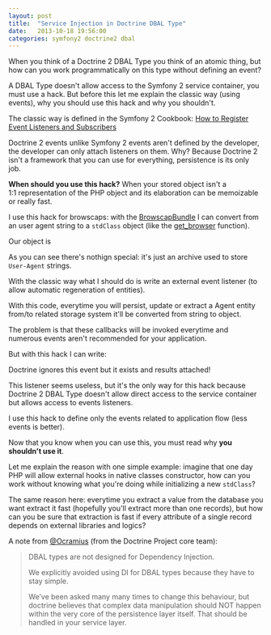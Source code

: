 ```yaml
---
layout: post
title:  "Service Injection in Doctrine DBAL Type"
date:   2013-10-18 19:56:00
categories: symfony2 doctrine2 dbal
---
```


When you think of a Doctrine 2 DBAL Type you think of an atomic thing, but how can you work programmatically on this type without defining an event?

A DBAL Type doesn't allow access to the Symfony 2 service container, you must use a hack. But before this let me explain the classic way (using events), why you should use this hack and why you shouldn't.

The classic way is defined in the Symfony 2 Cookbook: [How to Register Event Listeners and Subscribers](http://symfony.com/doc/current/cookbook/doctrine/event_listeners_subscribers.html)

Doctrine 2 events unlike Symfony 2 events aren't defined by the developer, the developer can only attach listeners on them. Why? Because Doctrine 2 isn't a framework that you can use for everything, persistence is its only job.

**When should you use this hack?** When your stored object isn't a 1:1 representation of the PHP object and its elaboration can be memoizable or really fast.

I use this hack for browscaps: with the [BrowscapBundle](https://github.com/browscap/BrowscapBundle) I can convert from an user agent string to a `stdClass` object (like the [get_browser](http://it2.php.net/manual/en/function.get-browser.php) function).

Our object is

<script src="https://gist.github.com/EmanueleMinotto/1d53af69176eaf336c0c.js"></script>

As you can see there's nothign special: it's just an archive used to store `User-Agent` strings.

With the classic way what I should do is write an external event listener (to allow automatic regeneration of entities).

<script src="https://gist.github.com/EmanueleMinotto/a4eb545abf4b2e6b687a.js"></script>

<script src="https://gist.github.com/EmanueleMinotto/74b9578a8785305c0c29.js"></script>

With this code, everytime you will persist, update or extract a Agent entity from/to related storage system it'll be converted from string to object.

The problem is that these callbacks will be invoked everytime and numerous events aren't recommended for your application.

But with this hack I can write:

<script src="https://gist.github.com/EmanueleMinotto/fd666253dbf6f13d3e3c.js"></script>

Doctrine ignores this event but it exists and results attached!

<script src="https://gist.github.com/EmanueleMinotto/4a67a451e42df9c6de42.js"></script>

This listener seems useless, but it's the only way for this hack because Doctrine 2 DBAL Type doesn't allow direct access to the service container but allows access to events listeners.

<script src="https://gist.github.com/EmanueleMinotto/04eeba01d889a6365801.js"></script>

I use this hack to define only the events related to application flow (less events is better).

Now that you know when you can use this, you must read why **you shouldn't use it**.

Let me explain the reason with one simple example: imagine that one day PHP will allow external hooks in native classes constructor, how can you work without knowing what you're doing while initializing a new `stdClass`?

The same reason here: everytime you extract a value from the database you want extract it fast (hopefully you'll extract more than one records), but how can you be sure that extraction is fast if every attribute of a single record depends on external libraries and logics?

A note from [@Ocramius](https://twitter.com/Ocramius) (from the Doctrine Project core team):

> DBAL types are not designed for Dependency Injection.
>
> We explicitly avoided using DI for DBAL types because they have to stay simple.
>
> We’ve been asked many many times to change this behaviour, but doctrine believes that complex data manipulation should NOT happen within the very core of the persistence layer itself. That should be handled in your service layer.
